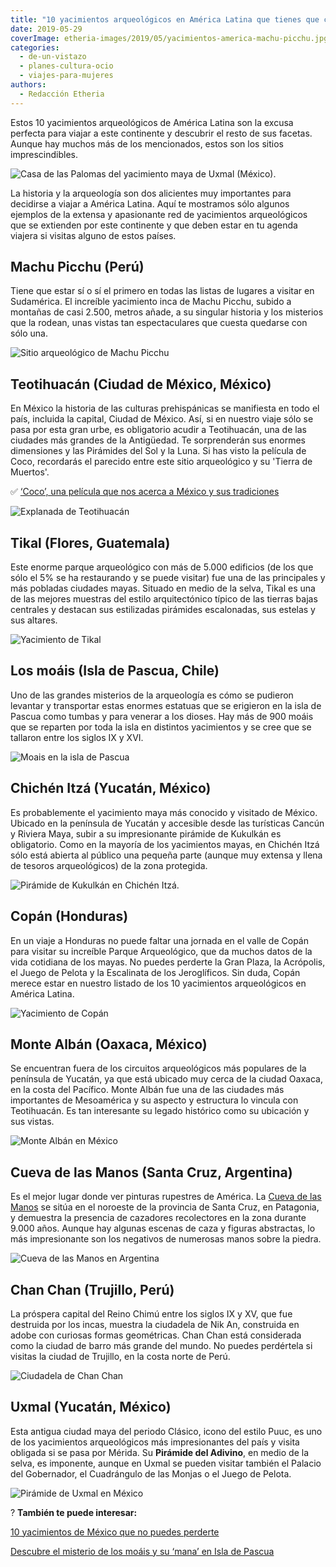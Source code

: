 ```yaml
---
title: "10 yacimientos arqueológicos en América Latina que tienes que conocer"
date: 2019-05-29
coverImage: etheria-images/2019/05/yacimientos-america-machu-picchu.jpg
categories: 
  - de-un-vistazo
  - planes-cultura-ocio
  - viajes-para-mujeres
authors: 
  - Redacción Etheria
---
```


Estos 10 yacimientos arqueológicos de América Latina son la excusa perfecta para viajar 
a este continente y descubrir el resto de sus facetas. Aunque hay muchos más de los 
mencionados, estos son los sitios imprescindibles. 

![Casa de las Palomas del yacimiento maya de Uxmal (México).](etheria-images/2019/05/uxmal-casa-palomas.jpg "Casa de las Palomas del yacimiento maya de Uxmal (México).")

La historia y la arqueología son dos alicientes muy importantes para decidirse a viajar 
a América Latina. Aquí te mostramos sólo algunos ejemplos de la extensa y apasionante 
red de yacimientos arqueológicos que se extienden por este continente y que deben estar 
en tu agenda viajera si visitas alguno de estos países. 

## Machu Picchu (Perú)

Tiene que estar sí o sí el primero en todas las listas de lugares a visitar en 
Sudamérica. El increíble yacimiento inca de Machu Picchu, subido a montañas de casi 
2.500, metros añade, a su singular historia y los misterios que la rodean, unas vistas 
tan espectaculares que cuesta quedarse con sólo una. 

![Sitio arqueológico de Machu Picchu](etheria-images/2019/05/yacimientos-america-machu-picchu.jpg "Vista de Machu Picchu desde lo alto.")

## Teotihuacán (Ciudad de México, México)

En México la historia de las culturas prehispánicas se manifiesta en todo el país, 
incluida la capital, Ciudad de México. Así, si en nuestro viaje sólo se pasa por esta 
gran urbe, es obligatorio acudir a Teotihuacán, una de las ciudades más grandes de la 
Antigüedad. Te sorprenderán sus enormes dimensiones y las Pirámides del Sol y la Luna. 
Si has visto la película de Coco, recordarás el parecido entre este sitio arqueológico y 
su 'Tierra de Muertos'. 

✅ [‘Coco’, una película que nos acerca a México y sus 
tradiciones](https://etheriamagazine.com/2018/05/28/en-el-mexico-de-coco/) 

![Explanada de Teotihuacán](etheria-images/2019/05/yacimientos-america-mexico.jpg "Extensa explanada del yacimiento de Teotihuacán.")

## Tikal (Flores, Guatemala)

Este enorme parque arqueológico con más de 5.000 edificios (de los que sólo el 5% se ha 
restaurando y se puede visitar) fue una de las principales y más pobladas ciudades 
mayas. Situado en medio de la selva, Tikal es una de las mejores muestras del estilo 
arquitectónico típico de las tierras bajas centrales y destacan sus estilizadas 
pirámides escalonadas, sus estelas y sus altares. 

![Yacimiento de Tikal](etheria-images/2019/05/yacimientos-america-tikal.jpg "Yacimiento de Tikal. © diegograndi/Adobe Stock")

## Los moáis (Isla de Pascua, Chile)

Uno de las grandes misterios de la arqueología es cómo se pudieron levantar y 
transportar estas enormes estatuas que se erigieron en la isla de Pascua como tumbas y 
para venerar a los dioses. Hay más de 900 moáis que se reparten por toda la isla en 
distintos yacimientos y se cree que se tallaron entre los siglos IX y XVI. 

![Moais en la isla de Pascua](etheria-images/2019/05/yacimientos-america-latina-isla-pascua.jpg "Moáis de Isla de Pascua. © Daboost/Adobe Stock")

## Chichén Itzá (Yucatán, México)

Es probablemente el yacimiento maya más conocido y visitado de México. Ubicado en la 
península de Yucatán y accesible desde las turísticas Cancún y Riviera Maya, subir a su 
impresionante pirámide de Kukulkán es obligatorio. Como en la mayoría de los yacimientos 
mayas, en Chichén Itzá sólo está abierta al público una pequeña parte (aunque muy 
extensa y llena de tesoros arqueológicos) de la zona protegida. 

![Pirámide de Kukulkán en Chichén Itzá.](etheria-images/2019/05/yacimientos-america-chichen-itza.jpg "Pirámide de Kukulkán en Chichén Itzá. © Jimmy Baum")

## Copán (Honduras)

En un viaje a Honduras no puede faltar una jornada en el valle de Copán para visitar su 
increíble Parque Arqueológico, que da muchos datos de la vida cotidiana de los mayas. No 
puedes perderte la Gran Plaza, la Acrópolis, el Juego de Pelota y la Escalinata de los 
Jeroglíficos. Sin duda, Copán merece estar en nuestro listado de los 10 yacimientos 
arqueológicos en América Latina. 

![Yacimiento de Copán](etheria-images/2019/05/yacimientos-america-copan.jpg "Yacimiento de Copán. © Jordan/Adobe Stock")

## Monte Albán (Oaxaca, México)

Se encuentran fuera de los circuitos arqueológicos más populares de la península de 
Yucatán, ya que está ubicado muy cerca de la ciudad Oaxaca, en la costa del Pacífico. 
Monte Albán fue una de las ciudades más importantes de Mesoamérica y su aspecto y 
estructura lo vincula con Teotihuacán. Es tan interesante su legado histórico como su 
ubicación y sus vistas. 

![Monte Albán en México](etheria-images/2019/05/yacimientos-america-monte-alban.jpg "Imagen de Monte Albán. © Matthew Essman")

## Cueva de las Manos (Santa Cruz, Argentina)

Es el mejor lugar donde ver pinturas rupestres de América. La [Cueva de las 
Manos](https://www.cuevadelasmanos.org) se sitúa en el noroeste de la provincia de Santa 
Cruz, en Patagonia, y demuestra la presencia de cazadores recolectores en la zona 
durante 9.000 años. Aunque hay algunas escenas de caza y figuras abstractas, lo más 
impresionante son los negativos de numerosas manos sobre la piedra. 

![Cueva de las Manos en Argentina](etheria-images/2019/05/arqueologia-america-argentina.jpg "Manos en negativo en La Cueva de las Manos. © Buteo/Adobe Stock")

## Chan Chan (Trujillo, Perú)

La próspera capital del Reino Chimú entre los siglos IX y XV, que fue destruida por los 
incas, muestra la ciudadela de Nik An, construida en adobe con curiosas formas 
geométricas. Chan Chan está considerada como la ciudad de barro más grande del mundo. No 
puedes perdértela si visitas la ciudad de Trujillo, en la costa norte de Perú. 

![Ciudadela de Chan Chan](etheria-images/2019/05/yacimientos-america-peru.jpg "Ciudadela de adobe de Chan Chan. © gaelj/Adobe Stock")

## Uxmal (Yucatán, México)

Esta antigua ciudad maya del periodo Clásico, icono del estilo Puuc, es uno de los 
yacimientos arqueológicos más impresionantes del país y visita obligada si se pasa por 
Mérida. Su **Pirámide del Adivino**, en medio de la selva, es imponente, aunque en Uxmal 
se pueden visitar también el Palacio del Gobernador, el Cuadrángulo de las Monjas o el 
Juego de Pelota. 

![Pirámide de Uxmal en México](etheria-images/2019/05/yacimientos-amercia-tulum.jpg "Pirámide del Adivino en Uxmal. © Aleksandar Todorovic/Adobe Stock")

? **También te puede interesar:** 

[10 yacimientos de México que no puedes 
perderte](https://etheriamagazine.com/2021/03/30/mejores-yacimientos-arqueologicos-mexico/) 

[Descubre el misterio de los moáis y su ‘mana’ en Isla de 
Pascua](https://etheriamagazine.com/2019/02/15/viaje-misterios-isla-pascua/)
